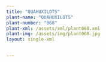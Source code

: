 ```yaml
---
title: "QUAHUXILOTS"
plant-name: "QUAHUXILOTS"
plant-number: "068"
plant-xml: /assets/xml/plant068.xml
plant-img: /assets/img/plant068.jpg
layout: single-xml


---
```

